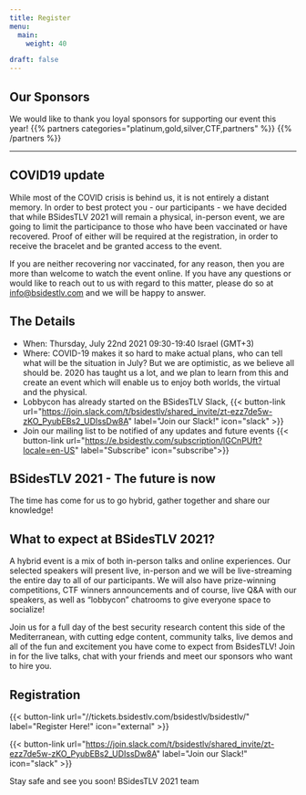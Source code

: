 ```yaml
---
title: Register
menu:
  main:
    weight: 40

draft: false
---
```




## Our Sponsors
We would like to thank you loyal sponsors for supporting our event this year!
{{% partners categories="platinum,gold,silver,CTF,partners" %}}
{{% /partners %}}

---

## COVID19 update

While most of the COVID crisis is behind us, it is not entirely a distant memory. In order to best protect you - our participants - we have decided that while BSidesTLV 2021 will remain a physical, in-person event, we are going to limit the participance to those who have been vaccinated or have recovered. Proof of either will be required at the registration, in order to receive the bracelet and be granted access to the event.

If you are neither recovering nor vaccinated, for any reason, then you are more than welcome to watch the event online. If you have any questions or would like to reach out to us with regard to this matter, please do so at info@bsidestlv.com and we will be happy to answer.

## The Details
- When: Thursday, July 22nd 2021 09:30-19:40 Israel (GMT+3)
- Where: COVID-19 makes it so hard to make actual plans, who can tell what will be the situation in July?
But we are optimistic, as we believe all should be. 2020 has taught us a lot, and we plan to learn from this and create an event which will enable us to enjoy both worlds, the virtual and the physical.
- Lobbycon has already started on the BSidesTLV Slack, {{< button-link url="https://join.slack.com/t/bsidestlv/shared_invite/zt-ezz7de5w-zKO_PyubEBs2_UDIssDw8A" label="Join our Slack!" icon="slack" >}}
- Join our mailing list to be notified of any updates and future events {{< button-link url="https://e.bsidestlv.com/subscription/lGCnPUft?locale=en-US" label="Subscribe" icon="subscribe">}}

## BSidesTLV 2021 - The future is now

The time has come for us to go hybrid, gather together and share our knowledge!

## What to expect at BSidesTLV 2021?

A hybrid event is a mix of both in-person talks and online experiences. Our selected speakers will present live, in-person and we will be live-streaming the entire day to all of our participants. We will also have prize-winning competitions, CTF winners announcements and of course, live Q&A with our speakers, as well as “lobbycon” chatrooms to give everyone space to socialize!

Join us for a full day of the best security research content this side of the Mediterranean, with cutting edge content, community talks, live demos and all of the fun and excitement you have come to expect from BsidesTLV! Join in for the live talks, chat with your friends and meet our sponsors who want to hire you.

## Registration
{{< button-link
	url="//tickets.bsidestlv.com/bsidestlv/bsidestlv/"
	label="Register Here!"
	icon="external" >}}

{{< button-link
	url="https://join.slack.com/t/bsidestlv/shared_invite/zt-ezz7de5w-zKO_PyubEBs2_UDIssDw8A"
	label="Join our Slack!"
	icon="slack" >}}

Stay safe and see you soon! BSidesTLV 2021 team
